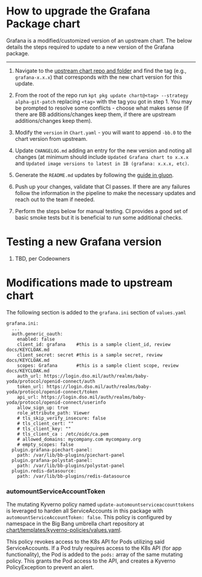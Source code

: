 # How to upgrade the Grafana Package chart

Grafana is a modified/customized version of an upstream chart. The below details the steps required to update to a new version of the Grafana package.

---
1. Navigate to the [upstream chart repo and folder](https://github.com/grafana/helm-charts/tree/main/charts/grafana) and find the tag (e.g., `grafana-x.x.x`) that corresponds with the new chart version for this update.

1. From the root of the repo run `kpt pkg update chart@<tag> --strategy alpha-git-patch` replacing `<tag>` with the tag you got in step 1. You may be prompted to resolve some conflicts - choose what makes sense (if there are BB additions/changes keep them, if there are upstream additions/changes keep them).

1. Modify the `version` in `Chart.yaml` - you will want to append `-bb.0` to the chart version from upstream.

1. Update `CHANGELOG.md` adding an entry for the new version and noting all changes (at minimum should include `Updated Grafana chart to x.x.x` and `Updated image versions to latest in IB (grafana: x.x.x, etc)`.

1. Generate the `README.md` updates by following the [guide in gluon](https://repo1.dso.mil/platform-one/big-bang/apps/library-charts/gluon/-/blob/master/docs/bb-package-readme.md).

1. Push up your changes, validate that CI passes. If there are any failures follow the information in the pipeline to make the necessary updates and reach out to the team if needed.

1.  Perform the steps below for manual testing. CI provides a good set of basic smoke tests but it is beneficial to run some additional checks.

# Testing a new Grafana version

1. TBD, per Codeowners

# Modifications made to upstream chart
The following section is added to the `grafana.ini` section of `values.yaml`
```
grafana.ini: 
  ...
  auth.generic_oauth:
    enabled: false
    client_id: grafana    #this is a sample client_id, review docs/KEYCLOAK.md
    client_secret: secret #this is a sample secret, review docs/KEYCLOAK.md
    scopes: Grafana       #this is a sample client scope, review docs/KEYCLOAK.md
    auth_url: https://login.dso.mil/auth/realms/baby-yoda/protocol/openid-connect/auth
    token_url: https://login.dso.mil/auth/realms/baby-yoda/protocol/openid-connect/token
    api_url: https://login.dso.mil/auth/realms/baby-yoda/protocol/openid-connect/userinfo
    allow_sign_up: true
    role_attribute_path: Viewer
    # tls_skip_verify_insecure: false
    # tls_client_cert: ""
    # tls_client_key: ""
    # tls_client_ca : /etc/oidc/ca.pem
    # allowed_domains: mycompany.com mycompany.org
    # empty_scopes: false
  plugin.grafana-piechart-panel:
    path: /var/lib/bb-plugins/piechart-panel
  plugin.grafana-polystat-panel:
    path: /var/lib/bb-plugins/polystat-panel
  plugin.redis-datasource:
    path: /var/lib/bb-plugins/redis-datasource
```

### automountServiceAccountToken
The mutating Kyverno policy named `update-automountserviceaccounttokens` is leveraged to harden all ServiceAccounts in this package with `automountServiceAccountToken: false`. This policy is configured by namespace in the Big Bang umbrella chart repository at [chart/templates/kyverno-policies/values.yaml](https://repo1.dso.mil/big-bang/bigbang/-/blob/master/chart/templates/kyverno-policies/values.yaml?ref_type=heads). 

This policy revokes access to the K8s API for Pods utilizing said ServiceAccounts. If a Pod truly requires access to the K8s API (for app functionality), the Pod is added to the `pods:` array of the same mutating policy. This grants the Pod access to the API, and creates a Kyverno PolicyException to prevent an alert.
